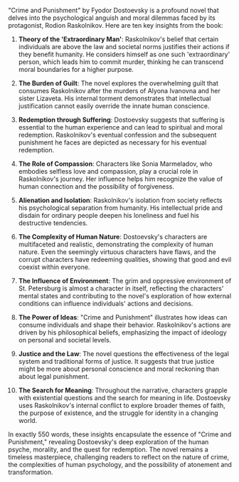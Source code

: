 "Crime and Punishment" by Fyodor Dostoevsky is a profound novel that delves into the psychological anguish and moral dilemmas faced by its protagonist, Rodion Raskolnikov. Here are ten key insights from the book:

1. **Theory of the 'Extraordinary Man'**: Raskolnikov's belief that certain individuals are above the law and societal norms justifies their actions if they benefit humanity. He considers himself as one such 'extraordinary' person, which leads him to commit murder, thinking he can transcend moral boundaries for a higher purpose.

2. **The Burden of Guilt**: The novel explores the overwhelming guilt that consumes Raskolnikov after the murders of Alyona Ivanovna and her sister Lizaveta. His internal torment demonstrates that intellectual justification cannot easily override the innate human conscience.

3. **Redemption through Suffering**: Dostoevsky suggests that suffering is essential to the human experience and can lead to spiritual and moral redemption. Raskolnikov's eventual confession and the subsequent punishment he faces are depicted as necessary for his eventual redemption.

4. **The Role of Compassion**: Characters like Sonia Marmeladov, who embodies selfless love and compassion, play a crucial role in Raskolnikov's journey. Her influence helps him recognize the value of human connection and the possibility of forgiveness.

5. **Alienation and Isolation**: Raskolnikov's isolation from society reflects his psychological separation from humanity. His intellectual pride and disdain for ordinary people deepen his loneliness and fuel his destructive tendencies.

6. **The Complexity of Human Nature**: Dostoevsky's characters are multifaceted and realistic, demonstrating the complexity of human nature. Even the seemingly virtuous characters have flaws, and the corrupt characters have redeeming qualities, showing that good and evil coexist within everyone.

7. **The Influence of Environment**: The grim and oppressive environment of St. Petersburg is almost a character in itself, reflecting the characters' mental states and contributing to the novel's exploration of how external conditions can influence individuals' actions and decisions.

8. **The Power of Ideas**: "Crime and Punishment" illustrates how ideas can consume individuals and shape their behavior. Raskolnikov's actions are driven by his philosophical beliefs, emphasizing the impact of ideology on personal and societal levels.

9. **Justice and the Law**: The novel questions the effectiveness of the legal system and traditional forms of justice. It suggests that true justice might be more about personal conscience and moral reckoning than about legal punishment.

10. **The Search for Meaning**: Throughout the narrative, characters grapple with existential questions and the search for meaning in life. Dostoevsky uses Raskolnikov's internal conflict to explore broader themes of faith, the purpose of existence, and the struggle for identity in a changing world.

In exactly 550 words, these insights encapsulate the essence of "Crime and Punishment," revealing Dostoevsky's deep exploration of the human psyche, morality, and the quest for redemption. The novel remains a timeless masterpiece, challenging readers to reflect on the nature of crime, the complexities of human psychology, and the possibility of atonement and transformation.